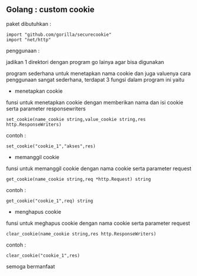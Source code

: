## Golang : custom cookie

paket dibutuhkan : 

	import "github.com/gorilla/securecookie"
	import "net/http"

penggunaan : 

jadikan 1 direktori dengan program go lainya agar bisa digunakan

program sederhana untuk menetapkan nama cookie dan juga valuenya
cara penggunaan sangat sederhana, terdapat 3 fungsi dalam program
ini yaitu

* menetapkan cookie


funsi untuk menetapkan cookie dengan memberikan nama dan isi cookie serta parameter responsewriters

	set_cookie(name_cookie string,value_cookie string,res http.ResponseWriters)

contoh : 
	
	set_cookie("cookie_1","akses",res)


* memanggil cookie


funsi untuk memanggil cookie dengan nama cookie serta parameter request

	get_cookie(name_cookie string,req *http.Request) string

contoh : 

	get_cookie("cookie_1",req) string


* menghapus cookie


funsi untuk meghapus cookie dengan nama cookie serta parameter request

	clear_cookie(name_cookie string,res http.ResponseWriters)

contoh : 

	clear_cookie("cookie_1",res)





semoga bermanfaat